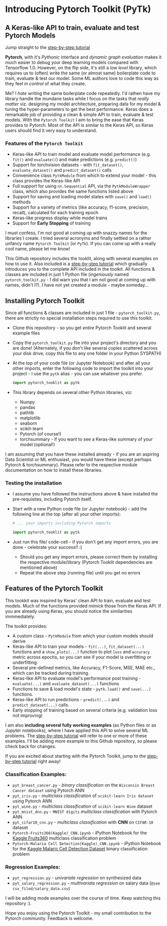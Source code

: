 # Introducing Pytorch Toolkit (PyTk) 
## A Keras-like API to train, evaluate and test Pytorch Models

Jump straight to the [step-by-step tutorial](Tutorial.md)

**Pytorch**, with it's _Pythonic_ interface and _dynamic graph evaluation_ makes it much easier to debug your deep learning models compared with Tensorflow 1.0. However, on the flip side, it's still a _low level_ library, which requires us to (often) write the same (or almost same) boilerplate code to train, evaluate & test our model. Some ML authors love to code this way as they feel _in control_ of what they create.

Me? I _hate_ writing the same boilerplate code repeatedly. I'd rathen have my library handle the mundane tasks while I focus on the tasks that _really matter_ viz. designing my model architecture, preparing data for my model & tuning the hyper-parameters to get the best performance. Keras does a remarkable job of providing a clean & simple API to train, evaluate & test models. With the `Pytorch Toolkit` I aim to bring the ease that Keras provides to Pytorch. Most of the API is similar to the Keras API, so Keras users should find it very easy to understand.

### Features of the `Pytorch Toolkit`
* Keras-like API to train model and evaluate model performance (e.g. `fit()` and `evaluate()`) and make predictions (e.g. `predict()`)
* Support for torchvision datasets - with `fit_dataset()`, `evaluate_dataset()` and `predict_dataset()` calls
* Convenience class `PytkModule` from which to extend your model - this class provides the Keras-like API
* Full support for using `nn.Sequential` API, via the `PytkModuleWrapper` class, which also provides the same functions listed above
* Support for saving and loading model states with `save()` and `load()` methods
* Support for a variety of metrics (like accuracy, f1-score, precision, recall), calculated for each training epoch
* Keras-like progress display while model trains
* Support for **Early Stopping** of training

I must confess, I'm not good at coming up with snazzy names for the libraries I create. I tried several acronyms and finally settled on a rather unfancy name `Pytorch Toolkit` (or `PyTk`). If you can come up with a really cool name, please let me know!

This Github repository includes the tooklit, along with several examples on how to use it. Also included is a [step-by-step tutorial](Tutorial.md) which gradually introduces you to the complete API included in the toolkit. All functions & classes are included in just 1 Python file (_ingeniously_ named `pytorch_toolkit.py` - I did warn you that I am not good at coming up with names, didn't I?). I have not yet created a module - maybe someday...

## Installing Pytorch Toolkit
Since all functions & classes are included in just 1 file - `pytorch_toolkit.py`, there are strictly no special installation steps required to use this toolkit. 
* Clone this repository - so you get _entire_ Pytorch Tooklit and several example files
* Copy the `pytorch_toolkit.py` file into your project's directory and you are done! (Alternately, if you don't like several copies scattered across your disk drive, copy this file to any one folder in your Python SYSPATH)
* At the top of your code file (or Jupyter Notebook) and after all your other imports, enter the following code to import the toolkit into your project - I use the `pytk` alias - you can use whatever you prefer.

    ```python
    import pytorch_tooklit as pytk
    ```

* This library depends on several other Python libraries, viz:
    * Numpy
    * pandas
    * pathlib
    * matplotlib
    * seaborn
    * scikit-learn
    * Pytorch (of course!)
    * torchsummary - if you want to see a Keras-like summary of your model (optional!)

I am assuming that you have these installed already - if you are an aspiring Data Scientist or ML enthusiast, you would have these (except perhaps Pytorch & torchsummary). Please refer to the respective module documentation on how to install these libraries.

### Testing the installation
* I assume you have followed the instructions above & have installed the pre-requisites, including Pytorch itself.
* Start with a new Python code file (or Jupyter notebook) - add the following line at the top (after all your other imports):

    ```python
    # ... your imports including Pytorch imports

    import pytorch_tooklit as pytk
    ```
* Just run this file/ code-cell - if you don't get any import errors, you are done - celebrate your success!! :)
    * Should you get any import errors, please correct them by installing the respective module/library (Pytorch Tooklit dependencies are mentioned above)
    * Repeat the above step (running file) until you get no errors

## Features of the Pytorch Toolkit
This tookkit was inspired by Keras' clean API to train, evaluate and test models. Much of the functions provided _mimick_ those from the Keras API. If you are already using Keras, you should notice the similarities immmediately. 

The toolkit provides:
* A custom class - `PytkModule` from which your custom models should derive
* Keras-like API to train your models - `fit(...)`, `fit_dataset(...)` functions and a `show_plots(...)` function to plot `loss` and `accuracy` metric across epochs, so you can see if your model is overfitting or underfitting.
* Several pre-defined metrics, like Accuracy, F1-Score, MSE, MAE etc., which can be tracked during training.
* Keras-like API to evaluate model's performance post training - `evaluate(...)` and `avaluate_dataset(...)` functions
* Functions to save & load model's state - `pytk.load()` and `save(...)` functions.
* Keras-like API to run predictions - `predict(...)` and `predict_dataset(...)` calls.
* Early stopping of training based on several criteria (e.g. validation loss not improving)

I am also **including several fully working examples** (as Python files or as Jupyter notebooks), where I have applied this API to solve several ML problems. The [step-by-step tutorial](Tutorial.md) will refer to one or more of these examples. I'll be adding more example to this Github repository, so please check back for changes.

If you are excited about starting with the Pytorch Toolkit, jump to the [step-by-step tutorial](Tutorial.md) right away!

### Classification Examples:
* `pyt_breast_cancer.py` - _binary classification_ on the `Wisconsin Breast Cancer dataset` using Pytorch ANN
* `pyt_iris.py` - _multiclass classification_ of `scikit-learn Iris dataset` using Pytorch ANN
* `pyt_wine.py` - _multiclass classification_ of `scikit-learn Wine` dataset
* `pyt_mnist_dnn.py` - `MNIST digits` _multiclass classification_ with Pytorch ANN
* `pyt_cifar10_cnn.py` - _multiclass classification_ with **CNN** on `CIFAR-10` dataset
* `Pytorch-Fruits360(Kaggle)_CNN.ipynb` - iPython Notebook for the [Kaggle Fruits360](https://www.kaggle.com/moltean/fruits) multiclass classification problem
* `Pytorch-Malaria Cell Detection(Kaggle)_CNN.ipynb` - iPython Notebook for the [Kaggle Malaric Cell Detection Dataset](https://www.kaggle.com/moltean/fruitshttps://www.kaggle.com/iarunava/cell-images-for-detecting-malaria) binary classification problem

### Regression Examples:
* `pyt_regression.py` - _univariate regression_ on synthesized data
* `pyt_salary_regression.py` - _multivariate regression_ on salary data (`@see csv_filed/salary_data.csv`)

I will be adding mode examples over the course of time. Keep watching this repository :).

Hope you enjoy using the Pytorch Toolkit - my small contribution to the Pytorch community. Feedback is welcome.


